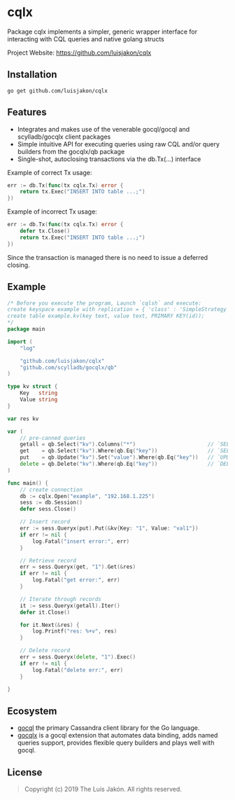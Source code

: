 cqlx
=====

Package cqlx implements a simpler, generic wrapper interface for interacting with CQL queries and native golang structs

Project Website: https://github.com/luisjakon/cqlx<br>

Installation
------------

    go get github.com/luisjakon/cqlx


Features
--------

* Integrates and makes use of the venerable gocql/gocql and scylladb/gocqlx client packages
* Simple intuitive API for executing queries using raw CQL and/or query builders from the gocqlx/qb package
* Single-shot, autoclosing transactions via the db.Tx(...) interface


Example of correct Tx usage:
```go
err := db.Tx(func(tx cqlx.Tx) error {
    return tx.Exec("INSERT INTO table ...;")
})
```
Example of incorrect Tx usage:
```go
err := db.Tx(func(tx cqlx.Tx) error {
    defer tx.Close()
    return tx.Exec("INSERT INTO table ...;")
})
```
Since the transaction is managed there is no need to issue a deferred closing.

Example
-------

```go
/* Before you execute the program, Launch `cqlsh` and execute:
create keyspace example with replication = { 'class' : 'SimpleStrategy', 'replication_factor' : 1 };
create table example.kv(key text, value text, PRIMARY KEY(id));
*/
package main

import (
	"log"

	"github.com/luisjakon/cqlx"
	"github.com/scylladb/gocqlx/qb"
)

type kv struct {
	Key   string
	Value string
}

var res kv

var (
	// pre-canned queries
	getall = qb.Select("kv").Columns("*")                       // `SELECT * FROM kv;`
	get    = qb.Select("kv").Where(qb.Eq("key"))                // `SELECT * FROM kv WHERE key=?;`
	put    = qb.Update("kv").Set("value").Where(qb.Eq("key"))   // `UPDATE kv SET value=? WHERE key=?;`
	delete = qb.Delete("kv").Where(qb.Eq("key"))                // `DELETE *  FROM kv WHERE key=?;`
)

func main() {
	// create connection
	db := cqlx.Open("example", "192.168.1.225")
	sess := db.Session()
	defer sess.Close()

	// Insert record
	err := sess.Queryx(put).Put(&kv{Key: "1", Value: "val1"})
	if err != nil {
		log.Fatal("insert error:", err)
	}

	// Retrieve record
	err = sess.Queryx(get, "1").Get(&res)
	if err != nil {
		log.Fatal("get error:", err)
	}

	// Iterate through records
	it := sess.Queryx(getall).Iter()
	defer it.Close()

	for it.Next(&res) {
		log.Printf("res: %+v", res)
	}

	// Delete record
	err = sess.Queryx(delete, "1").Exec()
	if err != nil {
		log.Fatal("delete err:", err)
	}

}
```

Ecosystem
---------

* [gocql](https://github.com/gocql/gocql) the primary Cassandra client library for the Go language.
* [gocqlx](https://github.com/scylladb/gocqlx) is a gocql extension that automates data binding, adds named queries support, provides flexible query builders and plays well with gocql.


License
-------

> Copyright (c) 2019 The Luis Jakón. All rights reserved.